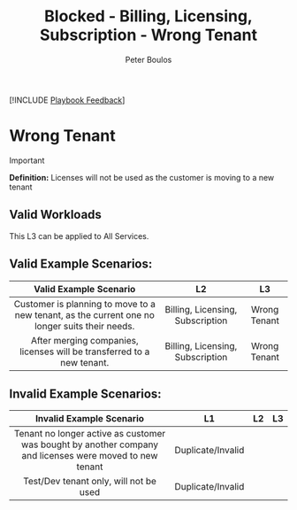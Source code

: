 ﻿---
# required metadata
title: Blocked - Billing, Licensing, Subscription - Wrong Tenant
description: Blocked - Billing, Licensing, Subscription - Wrong Tenant
author: Peter Boulos
ms.author: pboulos
manager: eduardod 
ms.date: 9/25/2019
ms.topic: playbook 
ms.prod: non-product-specific 
ms.custom: internal-playbook 
ft.audience: internal 
ft.owner: pboulos
---
[!INCLUDE [Playbook Feedback](./includes/questions-feedback.md)] 

# Wrong Tenant

> [!IMPORTANT]
> **Definition:** Licenses will not be used as the customer is moving to a new tenant

## Valid Workloads
This L3 can be applied to All Services.

## Valid Example Scenarios:
| Valid Example Scenario | L2 | L3 |
| :--: | :--: | :--: |
| Customer is planning to move to a new tenant, as the current one no longer suits their needs. | Billing, Licensing, Subscription | Wrong Tenant |
| After merging companies, licenses will be transferred to a new tenant. | Billing, Licensing, Subscription | Wrong Tenant |
## Invalid Example Scenarios:
| Invalid Example Scenario | L1 | L2 | L3 |
| :--: | :--: | :--: | :--: |
| Tenant no longer active as customer was bought by another company and licenses were moved to new tenant | Duplicate/Invalid |  |  |
| Test/Dev tenant only, will not be used | Duplicate/Invalid |  |  |

